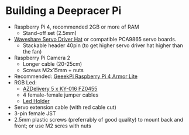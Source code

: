 # Building a Deepracer Pi

* Raspberry Pi 4, recommended 2GB or more of RAM
    * Stand-off set (2.5mm)
* [Waveshare Servo Driver Hat](https://www.waveshare.com/product/raspberry-pi/hats/motors-relays/servo-driver-hat.htm) or compatible PCA9865 servo boards. 
    * Stackable header 40pin (to get higher servo driver hat higher than the fan)
* Raspberry Pi Camera 2
    * Longer cable (20-25cm)
    * Screws M2x15mm + nuts
* Recommended: [GeeekPi Raspberry Pi 4 Armor Lite](https://www.amazon.de/gp/product/B091L1XKL6/ref=ppx_yo_dt_b_search_asin_title?ie=UTF8&psc=1)
* RGB Led: 
    * [AZDelivery 5 x KY-016 FZ0455](https://www.amazon.co.uk/AZDelivery-KY-016-3-Colour-Arduino-including/dp/B07V6YSGC9/ref=sr_1_1)
    * 4 female-female jumper cables
    * [Led Holder](https://www.amazon.co.uk/Chanzon-Holder-Headfor-Emitting-Diodes/dp/B083Q9Q1ZR/ref=sr_1_4_sspa)
* Servo extension cable (with red cable cut)
* 3-pin female JST
* 2.5mm plastic screws (preferrably of good quality) to mount back and front; or use M2 scres with nuts
